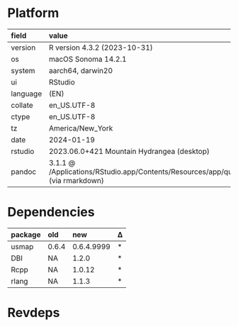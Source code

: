 # Platform

|field    |value                                                                                      |
|:--------|:------------------------------------------------------------------------------------------|
|version  |R version 4.3.2 (2023-10-31)                                                               |
|os       |macOS Sonoma 14.2.1                                                                        |
|system   |aarch64, darwin20                                                                          |
|ui       |RStudio                                                                                    |
|language |(EN)                                                                                       |
|collate  |en_US.UTF-8                                                                                |
|ctype    |en_US.UTF-8                                                                                |
|tz       |America/New_York                                                                           |
|date     |2024-01-19                                                                                 |
|rstudio  |2023.06.0+421 Mountain Hydrangea (desktop)                                                 |
|pandoc   |3.1.1 @ /Applications/RStudio.app/Contents/Resources/app/quarto/bin/tools/ (via rmarkdown) |

# Dependencies

|package |old   |new        |Δ  |
|:-------|:-----|:----------|:--|
|usmap   |0.6.4 |0.6.4.9999 |*  |
|DBI     |NA    |1.2.0      |*  |
|Rcpp    |NA    |1.0.12     |*  |
|rlang   |NA    |1.1.3      |*  |

# Revdeps


